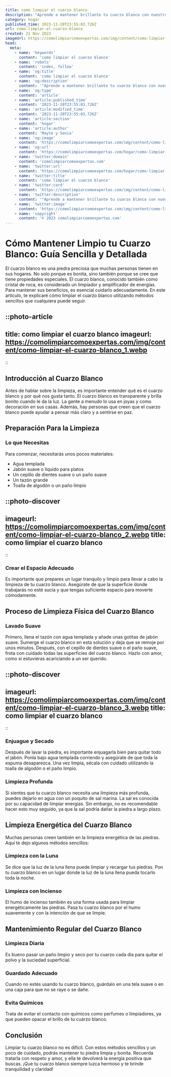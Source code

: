 ```yaml
---
title: como limpiar el cuarzo blanco
description: "Aprende a mantener brillante tu cuarzo blanco con nuestros consejos fáciles y efectivos para una limpieza segura y natural. ¡Descubre cómo ya!"
category: hogar
published_time: 2023-11-20T23:55:03.726Z
url: como-limpiar-el-cuarzo-blanco
created: 21 Nov 2023
imageUrl: https://comolimpiarcomoexpertas.com/img/content/como-limpiar-el-cuarzo-blanco_1.webp
head:
  meta:
    - name: 'keywords'
      content: 'como limpiar el cuarzo blanco'
    - name: 'robots'
      content: 'index, follow'
    - name: 'og:title'
      content: 'como limpiar el cuarzo blanco'
    - name: 'og:description'
      content: '"Aprende a mantener brillante tu cuarzo blanco con nuestros consejos fáciles y efectivos para una limpieza segura y natural. ¡Descubre cómo ya!"'
    - name: 'og:type'
      content: 'article'
    - name: 'article:published_time'
      content: '2023-11-20T23:55:03.726Z'
    - name: 'article:modified_time'
      content: '2023-11-20T23:55:03.726Z'
    - name: 'article:section'
      content: 'hogar'
    - name: 'article:author'
      content: 'Mayte y Sonia'
    - name: 'og:image'
      content: 'https://comolimpiarcomoexpertas.com/img/content/como-limpiar-el-cuarzo-blanco_3.webp'
    - name: 'og:url'
      content: 'https://comolimpiarcomoexpertas.com/hogar/como-limpiar-el-cuarzo-blanco'
    - name: 'twitter:domain'
      content: 'comolimpiarcomoexpertas.com'
    - name: 'twitter:url'
      content: 'https://comolimpiarcomoexpertas.com/hogar/como-limpiar-el-cuarzo-blanco'
    - name: 'twitter:title'
      content: 'como limpiar el cuarzo blanco'
    - name: 'twitter:card'
      content: 'https://comolimpiarcomoexpertas.com/img/content/como-limpiar-el-cuarzo-blanco_3.webp'
    - name: 'twitter:description'
      content: '"Aprende a mantener brillante tu cuarzo blanco con nuestros consejos fáciles y efectivos para una limpieza segura y natural. ¡Descubre cómo ya!"'
    - name: 'twitter:image'
      content: 'https://comolimpiarcomoexpertas.com/img/content/como-limpiar-el-cuarzo-blanco_3.webp'
    - name: 'copyright'
      content: '© 2023 comolimpiarcomoexpertas.com'
---
```

# Cómo Mantener Limpio tu Cuarzo Blanco: Guía Sencilla y Detallada

El cuarzo blanco es una piedra preciosa que muchas personas tienen en sus hogares. No solo porque es bonita, sino también porque se cree que tiene propiedades especiales. El cuarzo blanco, conocido también como cristal de roca, es considerado un limpiador y amplificador de energías. Para mantener sus beneficios, es esencial cuidarlo adecuadamente. En este artículo, te explicaré cómo limpiar el cuarzo blanco utilizando métodos sencillos que cualquiera puede seguir.

::photo-article
---
title: como limpiar el cuarzo blanco
imageurl: https://comolimpiarcomoexpertas.com/img/content/como-limpiar-el-cuarzo-blanco_1.webp
---
::

## Introducción al Cuarzo Blanco

Antes de hablar sobre la limpieza, es importante entender qué es el cuarzo blanco y por qué nos gusta tanto. El cuarzo blanco es transparente y brilla bonito cuando le da la luz. La gente a menudo lo usa en joyas y como decoración en sus casas. Además, hay personas que creen que el cuarzo blanco puede ayudar a pensar más claro y a sentirse en paz.

## Preparación Para la Limpieza

### Lo que Necesitas

Para comenzar, necesitarás unos pocos materiales:

- Agua templada
- Jabón suave o líquido para platos
- Un cepillo de dientes suave o un paño suave
- Un tazón grande
- Toalla de algodón o un paño limpio


::photo-discover
---
imageurl: https://comolimpiarcomoexpertas.com/img/content/como-limpiar-el-cuarzo-blanco_2.webp
title: como limpiar el cuarzo blanco
---
::

### Crear el Espacio Adecuado

Es importante que prepares un lugar tranquilo y limpio para llevar a cabo la limpieza de tu cuarzo blanco. Asegúrate de que la superficie donde trabajarás no esté sucia y que tengas suficiente espacio para moverte cómodamente.

## Proceso de Limpieza Física del Cuarzo Blanco

### Lavado Suave

Primero, llena el tazón con agua templada y añade unas gotitas de jabón suave. Sumerge el cuarzo blanco en esta solución y deja que se remoje por unos minutos. Después, con el cepillo de dientes suave o el paño suave, frota con cuidado todas las superficies del cuarzo blanco. Hazlo con amor, como si estuvieras acariciando a un ser querido.


::photo-discover
---
imageurl: https://comolimpiarcomoexpertas.com/img/content/como-limpiar-el-cuarzo-blanco_3.webp
title: como limpiar el cuarzo blanco
---
::

### Enjuague y Secado

Después de lavar la piedra, es importante enjuagarla bien para quitar todo el jabón. Ponla bajo agua templada corriendo y asegúrate de que toda la espuma desaparezca. Una vez limpia, sécala con cuidado utilizando la toalla de algodón o el paño limpio.

### Limpieza Profunda

Si sientes que tu cuarzo blanco necesita una limpieza más profunda, puedes dejarlo en agua con un poquito de sal marina. La sal es conocida por su capacidad de limpiar energías. Sin embargo, no es recomendable hacer esto muy seguido, ya que la sal podría dañar la piedra a largo plazo.

## Limpieza Energética del Cuarzo Blanco

Muchas personas creen también en la limpieza energética de las piedras. Aquí te dejo algunos métodos sencillos:

### Limpieza con la Luna

Se dice que la luz de la luna llena puede limpiar y recargar tus piedras. Pon tu cuarzo blanco en un lugar donde la luz de la luna llena pueda tocarlo toda la noche.

### Limpieza con Incienso

El humo de incienso también es una forma usada para limpiar energéticamente las piedras. Pasa tu cuarzo blanco por el humo suavemente y con la intención de que se limpie.

## Mantenimiento Regular del Cuarzo Blanco

### Limpieza Diaria

Es bueno pasar un paño limpio y seco por tu cuarzo cada día para quitar el polvo y la suciedad superficial.

### Guardado Adecuado

Cuando no estés usando tu cuarzo blanco, guárdalo en una tela suave o en una caja para que no se raye o se dañe.

### Evita Químicos

Trata de evitar el contacto con químicos como perfumes o limpiadores, ya que pueden opacar el brillo de tu cuarzo blanco.

## Conclusión

Limpiar tu cuarzo blanco no es difícil. Con estos métodos sencillos y un poco de cuidado, podrás mantener tu piedra limpia y bonita. Recuerda tratarla con respeto y amor, y ella te devolverá la energía positiva que buscas. ¡Que tu cuarzo blanco siempre luzca hermoso y te brinde tranquilidad y claridad!
